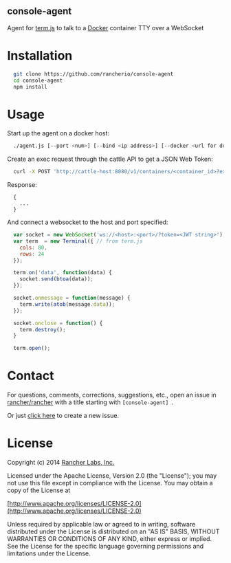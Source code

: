 console-agent
-------------
Agent for [term.js](https://github.com/chjj/term.js) to talk to a [Docker](https://github.com/docker/docker) container TTY over a WebSocket

Installation
============
```bash
  git clone https://github.com/rancherio/console-agent
  cd console-agent
  npm install
```

Usage
=====
Start up the agent on a docker host:
```bash
  ./agent.js [--port <num>] [--bind <ip address>] [--docker <url for docker API>] [--key <PEM-encoded string or path to JWT public key file>]
```

Create an exec request through the cattle API to get a JSON Web Token:
```bash
  curl -X POST 'http://cattle-host:8080/v1/containers/<container_id>?exec'
```
  Response:
  ```http
    {
      ...
    }
  ```

And connect a websocket to the host and port specified:
```javascript
  var socket = new WebSocket('ws://<host>:<port>/?token=<JWT string>');
  var term  = new Terminal({ // from term.js
    cols: 80,
    rows: 24
  });

  term.on('data', function(data) {
    socket.send(btoa(data));
  });

  socket.onmessage = function(message) {
    term.write(atob(message.data));
  });

  socket.onclose = function() {
    term.destroy();
  }

  term.open();
```
Contact
======
For questions, comments, corrections, suggestions, etc., open an issue in [rancher/rancher](//github.com/rancher/rancher/issues) with a title starting with `[console-agent] `.

Or just [click here](//github.com/rancher/rancher/issues/new?title=%5Bconsole-agent%5D%20) to create a new issue.

License
=======
Copyright (c) 2014 [Rancher Labs, Inc.](http://rancher.com)

Licensed under the Apache License, Version 2.0 (the "License");
you may not use this file except in compliance with the License.
You may obtain a copy of the License at

[http://www.apache.org/licenses/LICENSE-2.0](http://www.apache.org/licenses/LICENSE-2.0)

Unless required by applicable law or agreed to in writing, software
distributed under the License is distributed on an "AS IS" BASIS,
WITHOUT WARRANTIES OR CONDITIONS OF ANY KIND, either express or implied.
See the License for the specific language governing permissions and
limitations under the License.
